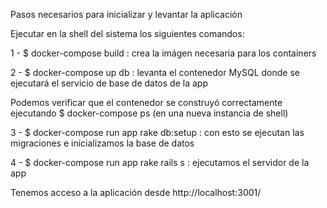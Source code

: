 

Pasos necesarios para inicializar y levantar la aplicación

Ejecutar en la shell del sistema los siguientes comandos:

1 - $ docker-compose build : crea la imágen necesaria para los containers

2 - $ docker-compose up db : levanta el contenedor MySQL donde se ejecutará el servicio de base de datos de la app

Podemos verificar que el contenedor se construyó correctamente ejecutando $ docker-compose ps (en una nueva instancia de shell)

3 - $ docker-compose run app rake db:setup : con esto se ejecutan las migraciones e inicializamos la base de datos

4 - $ docker-compose run app rake rails s : ejecutamos el servidor de la app

Tenemos acceso a la aplicación desde http://localhost:3001/
